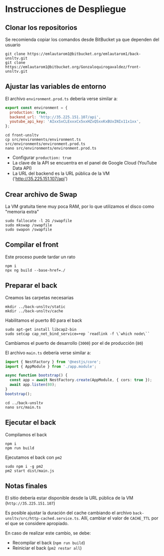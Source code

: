 # Instrucciones de Despliegue

## Clonar los repositorios

Se recomienda copiar los comandos desde BitBucket ya que dependen del usuario
```
git clone https://emlautarom1@bitbucket.org/emlautarom1/back-unsltv.git
git clone https://emlautarom1@bitbucket.org/Gonzaloquirogavaldez/front-unsltv.git
```

## Ajustar las variables de entorno

El archivo `environment.prod.ts` debería verse similar a:

```javascript
export const environment = {
  production: true,
  backend_url: 'http://35.225.151.107/api',
  youtube_api_key: 'AIxxSxCLExxxCx5xxHZxQSxxKxBUxINIx11x1xx',
};
```

```
cd front-unsltv
cp src/environments/environment.ts src/environments/environment.prod.ts
nano src/environments/environment.prod.ts
```
- Configurar `production: true`
- La clave de la API se encuentra en el panel de Google Cloud (YouTube Data API)
- La URL del backend es la URL pública de la VM ('http://35.225.151.107/api')

## Crear archivo de Swap

La VM gratuita tiene muy poca RAM, por lo que utilizamos el disco como "memoria extra"

```
sudo fallocate -l 2G /swapfile
sudo mkswap /swapfile
sudo swapon /swapfile
```

## Compilar el front

Este proceso puede tardar un rato

```
npm i
npx ng build --base-href=./
```

## Preparar el back

Creamos las carpetas necesarias

```
mkdir ../back-unsltv/static
mkdir ../back-unsltv/cache
```

Habilitamos el puerto 80 para el back

```
sudo apt-get install libcap2-bin
sudo setcap cap_net_bind_service=+ep `readlink -f \`which node\``
```

Cambiamos el puerto de desarrollo (`3000`) por el de producción (`80`)

El archivo `main.ts` debería verse similar a:

```typescript
import { NestFactory } from '@nestjs/core';
import { AppModule } from './app.module';

async function bootstrap() {
  const app = await NestFactory.create(AppModule, { cors: true });
  await app.listen(80);
}
bootstrap();
```

```
cd ../back-unsltv
nano src/main.ts
```

## Ejecutar el back

Compilamos el back

```
npm i
npm run build
```

Ejecutamos el back con `pm2`

```
sudo npm i -g pm2
pm2 start dist/main.js
```

## Notas finales

El sitio debería estar disponible desde la URL pública de la VM (`http://35.225.151.107`)

Es posible ajustar la duración del cache cambiando el archivo `back-unsltv/src/http-cached.service.ts`. Allí, cambiar el valor de `CACHE_TTL` por el que se considere apropiado.

En caso de realizar este cambio, se debe:
- Recompilar el back (`npm run build`)
- Reiniciar el back (`pm2 restar all`)


